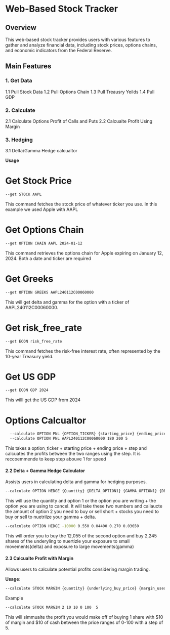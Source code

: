 # Web-Based Stock Tracker

## Overview
This web-based stock tracker provides users with various features to gather and analyze financial data, including stock prices, options chains, and economic indicators from the Federal Reserve.

## Main Features


### 1. Get Data 

  1.1 Pull Stock Data
  1.2 Pull Options Chain
  1.3 Pull Treausry Yeilds 
  1.4 Pull GDP 

### 2. Calculate 
  2.1 Calculate Options Profit of Calls and Puts
  2.2 Calcualte Profit Using Margin 
### 3. Hedging
  3.1 Delta/Gamma Hedge calcualtor 


**Usage**
# Get Stock Price

```bash
--get STOCK AAPL
```
  This command fetches the stock price of whatever ticker you use. In this example we used Apple with AAPL 

# Get Options Chain 
```bash
--get OPTION CHAIN AAPL 2024-01-12
```
This command retrieves the options chain for Apple expiring on January 12, 2024. 
Both a date and ticker are required


# Get Greeks 
```bash
--get OPTION GREEKS AAPL240112C00060000
```

This will get delta and gamma for the option with a ticker of AAPL240112C00060000.

# Get risk_free_rate 
```bash
--get ECON risk_free_rate
```

This command fetches the risk-free interest rate, often represented by the 10-year Treasury yield.

# Get US GDP
```bash
--get ECON GDP 2024
```

This willl get the US GDP from 2024 


# Options Calcualtor 

```bash
  --calculate OPTION PNL {OPTION_TICKER} {starting_price} {ending_price} {step}
  --calculate OPTION PNL AAPL240112C00060000 180 200 5
```

This takes a option_ticker + starting price + ending price + step and calcuates the profits between the two ranges using the step. It is reccoemmende to keep step abouve 1 for speed

#### 2.2 Delta + Gamma Hedge Calculator
Assists users in calculating delta and gamma for hedging purposes.

```bash
--calculate OPTION HEDGE {Quantity} {DELTA_OPTION1} {GAMMA_OPTION1} {DELTA_OPTION2} {GAMMA_OPTION2}
```
This will use the quantity and option 1 or the option you are writing + the option you are using to cancel. It will take these two numbers and callaucte the amount of option 2
you need to buy or sell short + stocks you need to buy or sell to nuetrilze your gamma + delta. 

```bash
--calculate OPTION HEDGE -10000 0.550 0.04400 0.270 0.03650
```

This will order you to buy the 12,055 of the second option and buy 2,245 shares of the underyling to nuertizle your exposure to small movements(delta) and exposure to large movements(gamma)

#### 2.3 Calcualte Profit with Margin 

Allows users to calculate potential profits considering margin trading.

**Usage:**
```bash
--calculate STOCK MARGIN {quantity} {underlying_buy_price} {margin_used} {start_price} {end_price} {step}
```

Example 
```bash
--calculate STOCK MARGIN 2 10 10 0 100  5
```

This will simmualte the profit you would make off of buying 1 share with $10 of margin and $10 of cash between the price ranges of 0-100 with a step of 5. 
